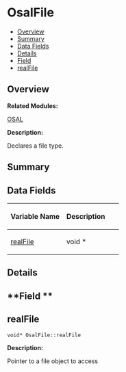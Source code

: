 # OsalFile<a name="ZH-CN_TOPIC_0000001054918169"></a>

-   [Overview](#section2088462074165633)
-   [Summary](#section805239512165633)
-   [Data Fields](#pub-attribs)
-   [Details](#section243941889165633)
-   [Field](#section251976939165633)
-   [realFile](#a5d2519eadb9e74fe2a1f68cbff176412)

## **Overview**<a name="section2088462074165633"></a>

**Related Modules:**

[OSAL](OSAL.md)

**Description:**

Declares a file type. 

## **Summary**<a name="section805239512165633"></a>

## Data Fields<a name="pub-attribs"></a>

<a name="table345313375165633"></a>
<table><thead align="left"><tr id="row1234430919165633"><th class="cellrowborder" valign="top" width="50%" id="mcps1.1.3.1.1"><p id="p2092569770165633"><a name="p2092569770165633"></a><a name="p2092569770165633"></a>Variable Name</p>
</th>
<th class="cellrowborder" valign="top" width="50%" id="mcps1.1.3.1.2"><p id="p1672707870165633"><a name="p1672707870165633"></a><a name="p1672707870165633"></a>Description</p>
</th>
</tr>
</thead>
<tbody><tr id="row1091685044165633"><td class="cellrowborder" valign="top" width="50%" headers="mcps1.1.3.1.1 "><p id="p1999162797165633"><a name="p1999162797165633"></a><a name="p1999162797165633"></a><a href="OsalFile.md#a5d2519eadb9e74fe2a1f68cbff176412">realFile</a></p>
</td>
<td class="cellrowborder" valign="top" width="50%" headers="mcps1.1.3.1.2 "><p id="p405687489165633"><a name="p405687489165633"></a><a name="p405687489165633"></a>void * </p>
</td>
</tr>
</tbody>
</table>

## **Details**<a name="section243941889165633"></a>

## **Field **<a name="section251976939165633"></a>

## realFile<a name="a5d2519eadb9e74fe2a1f68cbff176412"></a>

```
void* OsalFile::realFile
```

 **Description:**

Pointer to a file object to access 

